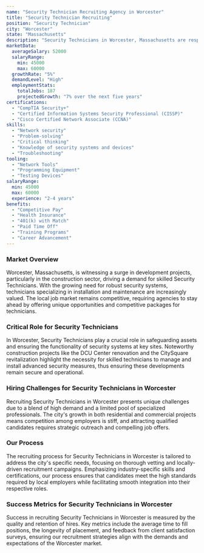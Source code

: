 ```yaml
---
name: "Security Technician Recruiting Agency in Worcester"
title: "Security Technician Recruiting"
position: "Security Technician"
city: "Worcester"
state: "Massachusetts"
description: "Security Technicians in Worcester, Massachusetts are responsible for installing, repairing, and maintaining security systems."
marketData:
  averageSalary: 52000
  salaryRange:
    min: 45000
    max: 60000
  growthRate: "5%"
  demandLevel: "High"
  employmentStats:
    totalJobs: 187
    projectedGrowth: "7% over the next five years"
certifications:
  - "CompTIA Security+"
  - "Certified Information Systems Security Professional (CISSP)"
  - "Cisco Certified Network Associate (CCNA)"
skills:
  - "Network security"
  - "Problem-solving"
  - "Critical thinking"
  - "Knowledge of security systems and devices"
  - "Troubleshooting"
tooling:
  - "Network Tools"
  - "Programming Equipment"
  - "Testing Devices"
salaryRange:
  min: 45000
  max: 60000
  experience: "2-4 years"
benefits:
  - "Competitive Pay"
  - "Health Insurance"
  - "401(k) with Match"
  - "Paid Time Off"
  - "Training Programs"
  - "Career Advancement"
---
```


### Market Overview
Worcester, Massachusetts, is witnessing a surge in development projects, particularly in the construction sector, driving a demand for skilled Security Technicians. With the growing need for robust security systems, technicians specializing in installation and maintenance are increasingly valued. The local job market remains competitive, requiring agencies to stay ahead by offering unique opportunities and competitive packages for technicians.

### Critical Role for Security Technicians
In Worcester, Security Technicians play a crucial role in safeguarding assets and ensuring the functionality of security systems at key sites. Noteworthy construction projects like the DCU Center renovation and the CitySquare revitalization highlight the necessity for skilled technicians to manage and install advanced security measures, thus ensuring these developments remain secure and operational.

### Hiring Challenges for Security Technicians in Worcester
Recruiting Security Technicians in Worcester presents unique challenges due to a blend of high demand and a limited pool of specialized professionals. The city's growth in both residential and commercial projects means competition among employers is stiff, and attracting qualified candidates requires strategic outreach and compelling job offers.

### Our Process
The recruiting process for Security Technicians in Worcester is tailored to address the city's specific needs, focusing on thorough vetting and locally-driven recruitment campaigns. Emphasizing industry-specific skills and certifications, our process ensures that candidates meet the high standards required by local employers while facilitating smooth integration into their respective roles.

### Success Metrics for Security Technicians in Worcester
Success in recruiting Security Technicians in Worcester is measured by the quality and retention of hires. Key metrics include the average time to fill positions, the longevity of placement, and feedback from client satisfaction surveys, ensuring our recruitment strategies align with the demands and expectations of the Worcester market.